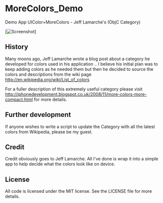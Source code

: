 MoreColors_Demo
===============

Demo App UIColor+MoreColors - Jeff Lamarche's (ObjC Category)


[![Screenshot](https://raw.github.com/mattglover/MoreColors_Demo/master/screenshot.png)]

## History

Many moons ago, Jeff Lamarche wrote a blog post about a category he developed for colors used in his application 
.. I believe his initial plan was to keep adding colors as he needed them but then he decided to source the colors
and descriptions from the wiki page http://en.wikipedia.org/wiki/List_of_colors

For a fuller description of this extremely useful category please visit http://iphonedevelopment.blogspot.co.uk/2008/11/more-colors-more-compact.html 
for more details.

## Further development

If anyone wishes to write a script to update the Category with all the latest colors from Wikipedia, please be my guest.

## Credit

Credit obviously goes to Jeff Lamarche.
All I've done is wrap it into a simple app to help decide what the colors look like on device.

## License

All code is licensed under the MIT license. See the LICENSE file for more details.

